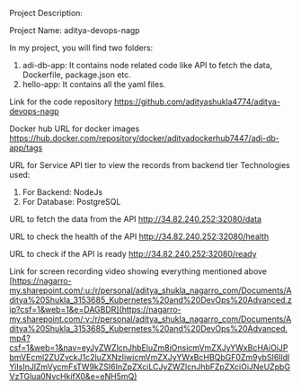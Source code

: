 Project Description:

Project Name: aditya-devops-nagp

In my project, you will find two folders:
1. adi-db-app: It contains node related code like API to fetch the data, Dockerfile, package.json etc.
2. hello-app:  It contains all the yaml files.

Link for the code repository
https://github.com/adityashukla4774/aditya-devops-nagp

Docker hub URL for docker images
https://hub.docker.com/repository/docker/adityadockerhub7447/adi-db-app/tags

URL for Service API tier to view the records from backend tier
Technologies used:
1. For Backend: NodeJs
2. For Database: PostgreSQL

URL to fetch the data from the API
http://34.82.240.252:32080/data

URL to check the health of the API
http://34.82.240.252:32080/health

URL to check if the API is ready
http://34.82.240.252:32080/ready

Link for screen recording video showing everything mentioned above
[https://nagarro-my.sharepoint.com/:u:/r/personal/aditya_shukla_nagarro_com/Documents/Aditya%20Shukla_3153685_Kubernetes%20and%20DevOps%20Advanced.zip?csf=1&web=1&e=DAGBDR](https://nagarro-my.sharepoint.com/:v:/r/personal/aditya_shukla_nagarro_com/Documents/Aditya%20Shukla_3153685_Kubernetes%20and%20DevOps%20Advanced.mp4?csf=1&web=1&nav=eyJyZWZlcnJhbEluZm8iOnsicmVmZXJyYWxBcHAiOiJPbmVEcml2ZUZvckJ1c2luZXNzIiwicmVmZXJyYWxBcHBQbGF0Zm9ybSI6IldlYiIsInJlZmVycmFsTW9kZSI6InZpZXciLCJyZWZlcnJhbFZpZXciOiJNeUZpbGVzTGlua0NvcHkifX0&e=eNH5mQ)
